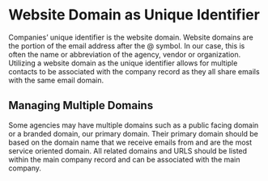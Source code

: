 # Website Domain as Unique Identifier

Companies’ unique identifier is the website domain. Website domains are the portion of the email address after the @ symbol. In our case, this is often the name or abbreviation of the agency, vendor or organization. Utilizing a website domain as the unique identifier allows for multiple contacts to be associated with the company record as they all share emails with the same email domain.

## Managing Multiple Domains

Some agencies may have multiple domains such as a public facing domain or a branded domain, our primary domain. Their primary domain should be based on the domain name that we receive emails from and are the most service oriented domain. All related domains and URLS should be listed within the main company record and can be associated with the main company.
